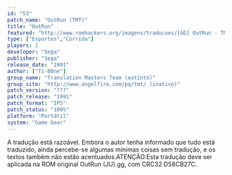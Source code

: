 ```yaml
---
id: "53"
patch_name: "OutRun (TMT)"
title: "OutRun"
featured: "http://www.romhackers.org/imagens/traducoes/[GG] OutRun - TMT - 1.png"
type: ["Esportes","Corrida"]
players: 2
developer: "Sega"
publisher: "Sega"
release_date: "1991"
author: ["Ti-B0ne"]
group_name: "Translation Masters Team (extinto)"
group_site: "http://www.angelfire.com/pq/tmt/ (inativo)"
patch_version: "???"
patch_release: "1991"
patch_format: "IPS"
patch_status: "100%"
platform: "Portátil"
system: "Game Gear"
---
```


A tradução está razoável. Embora o autor tenha informado que tudo está traduzido, ainda percebe-se algumas mínimas coisas sem tradução, e os textos também não estão acentuados.ATENÇÃO:Esta tradução deve ser aplicada na ROM original OutRun (JU).gg, com CRC32 D58CB27C.
